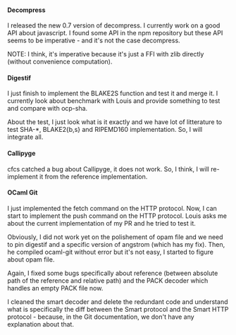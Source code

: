#### Decompress

I released the new 0.7 version of decompress. I currently work on a
good API about javascript. I found some API in the npm repository but
these API seems to be imperative - and it's not the case decompress.

NOTE: I think, it's imperative because it's just a FFI with zlib
directly (without convenience computation).

#### Digestif

I just finish to implement the BLAKE2S function and test it and merge
it. I currently look about benchmark with Louis and provide something
to test and compare with ocp-sha.

About the test, I just look what is it exactly and we have lot of
litterature to test SHA-*, BLAKE2{b,s} and RIPEMD160 implementation.
So, I will integrate all.

#### Callipyge

cfcs catched a bug about Callipyge, it does not work. So, I think, I
will re-implement it from the reference implementation.

#### OCaml Git

I just implemented the fetch command on the HTTP protocol. Now, I can
start to implement the push command on the HTTP protocol. Louis asks
me about the current implementation of my PR and he tried to test it.

Obviously, I did not work yet on the polishement of opam file and we
need to pin digestif and a specific version of angstrom (which has my
fix). Then, he compiled ocaml-git without error but it's not easy, I
started to figure about opam file.

Again, I fixed some bugs specifically about reference (between
absolute path of the reference and relative path) and the PACK decoder
which handles an empty PACK file now.

I cleaned the smart decoder and delete the redundant code and
understand what is specifically the diff between the Smart protocol
and the Smart HTTP protocol - because, in the Git documentation, we
don't have any explanation about that.

